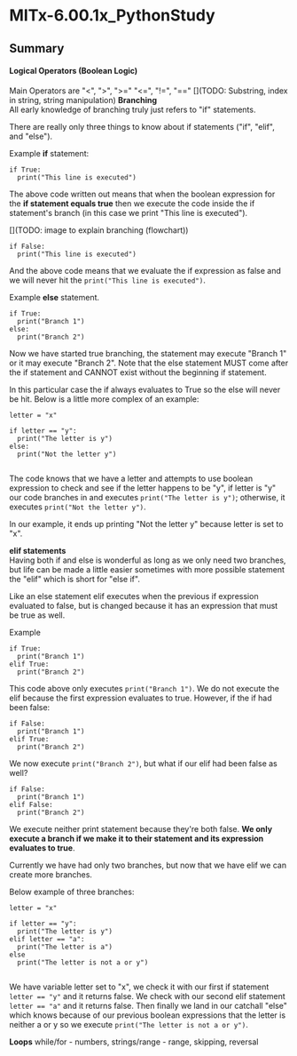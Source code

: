# MITx-6.00.1x_PythonStudy

## Summary
#### Logical Operators (Boolean Logic)<br />
Main Operators are "<", ">", ">=" "<=", "!=", "=="
[](TODO: Substring, index in string, string manipulation)
**Branching** <br/>
All early knowledge of branching truly just refers to "if" statements.

There are really only three things to know about if statements ("if", "elif", and "else").

Example **if** statement: 
```
if True:
  print("This line is executed")
```

The above code written out means that when the boolean expression for the **if statement equals true** then we execute the code inside the if statement's branch (in this case we print "This line is executed"). 

[](TODO: image to explain branching (flowchart))

```
if False:
  print("This line is executed")
```
And the above code means that we evaluate the if expression as false and we will never hit the ```print("This line is executed")```. 

Example **else** statement.
```
if True:
  print("Branch 1")
else:
  print("Branch 2")
```
Now we have started true branching, the statement may execute "Branch 1" or it may execute "Branch 2". Note that the else statement MUST come after the if statement and CANNOT exist without the beginning if statement. 

In this particular case the if always evaluates to True so the else will never be hit. Below is a little more complex of an example:

```
letter = "x"

if letter == "y":
  print("The letter is y")
else:
  print("Not the letter y")
  
```

The code knows that we have a letter and attempts to use boolean expression to check and see if the letter happens to be "y", if letter is "y" our code branches in and executes ```print("The letter is y")```; otherwise, it executes ```print("Not the letter y")```.

In our example, it ends up printing "Not the letter y" because letter is set to "x". 

**elif statements** <br />
Having both if and else is wonderful as long as we only need two branches, but life can be made a little easier sometimes with more possible statement the "elif" which is short for "else if".

Like an else statement elif executes when the previous if expression evaluated to false, but is changed because it has an expression that must be true as well. 

Example
```
if True:
  print("Branch 1")
elif True:
  print("Branch 2")
```

This code above only executes ```print("Branch 1")```. We do not execute the elif because the first expression evaluates to true. However, if the if had been false:

```
if False:
  print("Branch 1")
elif True:
  print("Branch 2")
```
We now execute ```print("Branch 2")```, but what if our elif had been false as well? 

```
if False:
  print("Branch 1")
elif False:
  print("Branch 2")
```

We execute neither print statement because they're both false. **We only execute a branch if we make it to their statement and its expression evaluates to true**. 

Currently we have had only two branches, but now that we have elif we can create more branches. 

Below example of three branches:
```
letter = "x"

if letter == "y":
  print("The letter is y")
elif letter == "a":
  print("The letter is a")
else 
  print("The letter is not a or y")
  
```
We have variable letter set to "x", we check it with our first if statement ```letter == "y"``` and it returns false. We check with our second elif statement ```letter == "a"``` and it returns false. Then finally we land in our catchall "else" which knows because of our previous boolean expressions that the letter is neither a or y so we execute ```print("The letter is not a or y")```.


**Loops**
while/for - numbers, strings/range - range, skipping, reversal 







